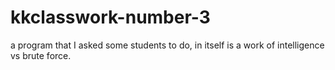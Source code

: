 # kkclasswork-number-3
a program that I asked some students to do, in itself is a work of intelligence vs brute force.

